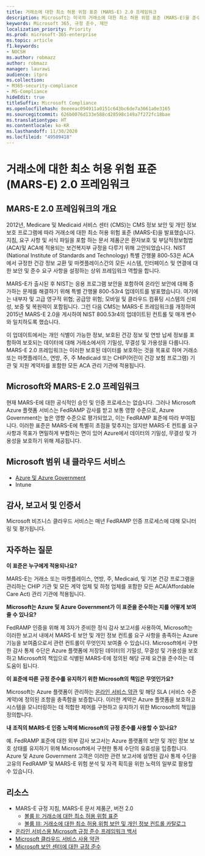 ```yaml
---
title: 거래소에 대한 최소 허용 위험 표준 (MARS-E) 2.0 프레임워크
description: Microsoft는 미국의 거래소에 대한 최소 허용 위험 표준 (MARS-E)을 준수합니다.
keywords: Microsoft 365, 규정 준수, 제안
localization_priority: Priority
ms.prod: microsoft-365-enterprise
ms.topic: article
f1.keywords:
- NOCSH
ms.author: robmazz
author: robmazz
manager: laurawi
audience: itpro
ms.collection:
- M365-security-compliance
- MS-Compliance
hideEdit: true
titleSuffix: Microsoft Compliance
ms.openlocfilehash: 8eeeeac094911a0151c643bc6de7a3661a0e3165
ms.sourcegitcommit: 626b0076d133e588cd28598c149a7f272fc18bae
ms.translationtype: HT
ms.contentlocale: ko-KR
ms.lasthandoff: 11/30/2020
ms.locfileid: "49509418"
---
```

# <a name="minimum-acceptable-risk-standards-for-exchanges-mars-e-20-framework"></a>거래소에 대한 최소 허용 위험 표준 (MARS-E) 2.0 프레임워크

## <a name="mars-e-20-framework-overview"></a>MARS-E 2.0 프레임워크의 개요

2012년, Medicare 및 Medicaid 서비스 센터 (CMS)는 CMS 정보 보안 및 개인 정보 보호 프로그램에 따라 거래소에 대한 최소 허용 위험 표준 (MARS-E)을 발표했습니다. 지침, 요구 사항 및 서식 파일을 포함 하는 문서 제품군은 환자보호 및 부담적정보험법 (ACA)및 ACA에 적용되는 보건복지부 규정을 다루기 위해 고안되었습니다. NIST (National Institute of Standards and Technology) 특별 간행물 800-53은 ACA에서 규정한 건강 정보 교환 및 마켓플레이스간의 모든 시스템, 인터페이스 및 연결에 대한 보안 및 준수 요구 사항을 설정하는 상위 프레임워크 역할을 합니다.

MARS-E가 출시된 후 NIST는 응용 프로그램 보안을 포함하여 온라인 보안에 대해 증가하는 문제를 해결하기 위해 특별 간행물 800-53r4 업데이트를 발표했습니다. 여기에는 내부자 및 고급 영구적 위협; 공급망 위험; 모바일 및 클라우드 컴퓨팅 시스템의 신뢰성, 보증 및 복원력이 포함됩니다. 그런 다음 CMS는 MARS-E 프레임워크를 개정하여 2015년 MARS-E 2.0을 게시하여 NIST 800.53r4의 업데이트된 컨트롤 및 매개 변수와 일치하도록 했습니다.

이 업데이트에서는 개인 식별이 가능한 정보, 보호된 건강 정보 및 연방 납세 정보를 포함하여 보호되는 데이터에 대해 거래소에서의 기밀성, 무결성 및 가용성을 다룹니다. MARS-E 2.0 프레임워크는 이러한 보호된 데이터를 보호하는 것을 목표로 하며 거래소 또는 마켓플레이스, 연방, 주, 주 Medicaid 또는 CHIP(어린이 건강 보험 프로그램) 기관 및 지원 계약자를 포함한 모든 ACA 관리 기관에 적용됩니다.

## <a name="microsoft-and-mars-e-20-framework"></a>Microsoft와 MARS-E 2.0 프레임워크

현재 MARS-E에 대한 공식적인 승인 및 인증 프로세스는 없습니다. 그러나 Microsoft Azure 플랫폼 서비스는 FedRAMP 감사를 받고 보통 영향 수준으로, Azure Government는 높은 영향 수준으로 평가되었고, 이는 FedRAMP 표준에 따라 부여됩니다. 이러한 표준은 MARS-E에 특별히 초점을 맞추지는 않지만 MARS-E 컨트롤 요구 사항과 목표가 면밀하게 부합하는 면이 있어 Azure에서 데이터의 기밀성, 무결성 및 가용성을 보호하기 위해 제공됩니다.

## <a name="microsoft-in-scope-cloud-services"></a>Microsoft 범위 내 클라우드 서비스

- [Azure 및 Azure Government](https://aka.ms/AzureCompliance)
- Intune

## <a name="audits-reports-and-certificates"></a>감사, 보고서 및 인증서

Microsoft 비즈니스 클라우드 서비스는 매년 FedRAMP 인증 프로세스에 대해 모니터링 및 평가됩니다.

## <a name="frequently-asked-questions"></a>자주하는 질문

**이 표준은 누구에게 적용되나요?**

MARS-E는 거래소 또는 마켓플레이스, 연방, 주, Medicaid, 및 기본 건강 프로그램을 관리하는 CHIP 기관 및 모든 계약 업체 및 하청 업체를 포함한 모든 ACA(Affordable Care Act) 관리 기관에 적용됩니다.

**Microsoft는 Azure 및 Azure Government가 이 표준을 준수하는 지를 어떻게 보여줄 수 있나요?**

FedRAMP 인증을 위해 제 3자가 준비한 정식 감사 보고서를 사용하여, Microsoft는 이러한 보고서 내에서 MARS-E 보안 및 개인 정보 컨트롤 요구 사항을 충족하는 Azure 기능을 보여줌으로서 관련 컨트롤이 무엇인지 보여줄 수 있습니다. Microsoft에서 구현한 감사 통제 수단은 Azure 플랫폼에 저장된 데이터의 기밀성, 무결성 및 가용성을 보호하고 Microsoft의 책임으로 식별된 MARS-E에 정의된 해당 규제 요건을 준수하는 데 도움이 됩니다.

**이 표준에 따른 규정 준수를 유지하기 위한 Microsoft의 책임은 무엇인가요?**

Microsoft는 Azure 플랫폼이 관리하는 [온라인 서비스 약관](https://www.microsoftvolumelicensing.com/DocumentSearch.aspx?Mode=3&DocumentTypeId=31) 및 해당 SLA (서비스 수준 계약)에 정의된 조항을 충족함을 보증합니다. 이러한 계약은 Azure 플랫폼을 보호하고 시스템을 모니터링하는 데 적합한 제어를 구현하고 유지하기 위한 Microsoft의 책임을 정의합니다.

**내 조직의 MARS-E 인증 노력에 Microsoft의 규정 준수를 사용할 수 있나요?**

예. FedRAMP 표준에 대한 외부 감사 보고서는 Azure 플랫폼의 보안 및 개인 정보 보호 상태를 유지하기 위해 Microsoft에서 구현한 통제 수단의 유효성을 입증합니다. Azure 및 Azure Government 고객은 이러한 관련 보고서에 설명된 감사 통제 수단을 고유의 FedRAMP 및 MARS-E 위험 분석 및 자격 획득을 위한 노력의 일부로 활용할 수 있습니다.

## <a name="resources"></a>리소스

- MARS-E 규정 지침, MARS-E 문서 제품군, 버전 2.0
    - [볼륨 II: 거래소에 대한 최소 허용 위험 표준](https://www.cms.gov/CCIIO/Resources/Regulations-and-Guidance/Downloads/2-MARS-E-v2-0-Minimum-Acceptable-Risk-Standards-for-Exchanges-11102015.pdf)
    - [볼륨 III: 거래소에 대한 최소 허용 위험 보안 및 개인 정보 컨트롤 카탈로그](https://www.cms.gov/CCIIO/Resources/Regulations-and-Guidance/Downloads/3-MARS-E-v2-0-Catalog-of-Security-and-Privacy-Controls-11102015.pdf)
- [온라인 서비스용 Microsoft 규정 준수 프레임워크 백서](https://aka.ms/compliance-framework)
- [Microsoft 클라우드 서비스 사용 약관](https://www.microsoftvolumelicensing.com/DocumentSearch.aspx?Mode=3&DocumentTypeId=31)
- [Microsoft 보안 센터에 대한 규정 준수](https://www.microsoft.com/trust-center/compliance/compliance-overview)
